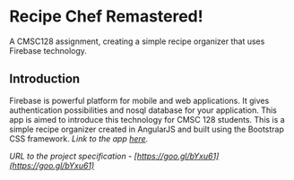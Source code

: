 # Recipe Chef Remastered!
A CMSC128 assignment, creating a simple recipe organizer that uses Firebase technology.

## Introduction
Firebase is powerful platform for mobile and web applications. It gives authentication possibilities and nosql database for your application. This app is aimed to introduce this technology for CMSC 128 students. This is a simple recipe organizer created in AngularJS and built using the Bootstrap CSS framework. <i><em>Link to the app [here](http://keanpaderes.github.io/cmsc128-ay2015-16-assign003-firebase/#/home).</em></i>

<i><em>URL to the project specification</em> - [https://goo.gl/bYxu61](https://goo.gl/bYxu61)</i>

